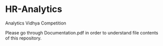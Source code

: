 # HR-Analytics

Analytics Vidhya Competition

Please go through Documentation.pdf in order to understand file contents of this repository.
